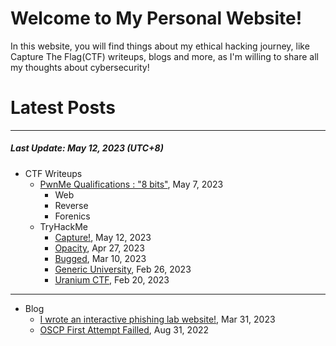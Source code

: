 # Welcome to My Personal Website!

In this website, you will find things about my ethical hacking journey, like Capture The Flag(CTF) writeups, blogs and more, as I'm willing to share all my thoughts about cybersecurity!

# Latest Posts

* * *
##### Last Update: May 12, 2023 (UTC+8)

- CTF Writeups
	- [PwnMe Qualifications : "8 bits"](https://siunam321.github.io/ctf/PwnMe-2023-8-bits/), May 7, 2023
		- Web
		- Reverse
		- Forenics
	- TryHackMe
		- [Capture!](https://siunam321.github.io/ctf/tryhackme/Capture), May 12, 2023
		- [Opacity](https://siunam321.github.io/ctf/tryhackme/Opacity), Apr 27, 2023
		- [Bugged](https://siunam321.github.io/ctf/tryhackme/Bugged), Mar 10, 2023
		- [Generic University](https://siunam321.github.io/ctf/tryhackme/Generic-University), Feb 26, 2023
		- [Uranium CTF](https://siunam321.github.io/ctf/tryhackme/Uranium-CTF), Feb 20, 2023

* * *
- Blog
	- [I wrote an interactive phishing lab website!](https://siunam321.github.io/blog/2023-03-31-I-wrote-an-interactive-phishing-lab-website), Mar 31, 2023
	- [OSCP First Attempt Failled](https://siunam321.github.io/blog/2022-08-31-OSCP-First-Attempt-Failled), Aug 31, 2022